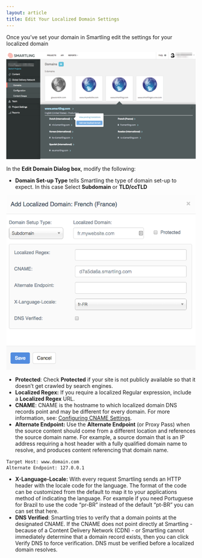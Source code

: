```yaml
---
layout: article
title: Edit Your Localized Domain Settings
---
```



Once you’ve set your domain in Smartling edit the settings for your localized domain

![](/uploads/versions/domain1---x----1245-704x---.png)

In the **Edit Domain Dialog box**, modify the following:

* **Domain Set-up Type** tells Smartling the type of domain set-up to expect. In this case Select **Subdomain** or **TLD/ccTLD**


![](/uploads/versions/domain2---x----709-650x---.png)

* **Protected**: Check **Protected** if your site is not publicly available so that it doesn’t get crawled by search engines.
* **Localized Regex:** If you require a localized Regular expression, include a **Localized Regex** URL.
* **CNAME**: CNAME is the hostname to which localized domain DNS records point and may be different for every domain. For more information, see: [Configuring CNAME Settings](/hc/en-us/articles/201552036-Configuring-CNAME-Settings).
* **Alternate Endpoint:** Use the **Alternate Endpoint** (or Proxy Pass) when the source content should come from a different location and references the source domain name. For example, a source domain that is an IP address requiring a host header with a fully qualified domain name to resolve, and produces content referencing that domain name.


~~~
Target Host: www.domain.com
Alternate Endpoint: 127.0.0.1
~~~

* **X-Language-Locale:** With every request Smartling sends an HTTP header with the locale code for the language. The format of the code can be customized from the default to map it to your applications method of indicating the language. For example if you need Portuguese for Brazil to use the code “pr-BR” instead of the default “pt-BR” you can can set that here.
* **DNS Verified**: Smartling tries to verify that a domain points at the designated CNAME. If the CNAME does not point directly at Smartling - because of a Content Delivery Network (CDN) - or Smartling cannot immediately determine that a domain record exists, then you can click Verify DNS to force verification. DNS must be verified before a localized domain resolves.